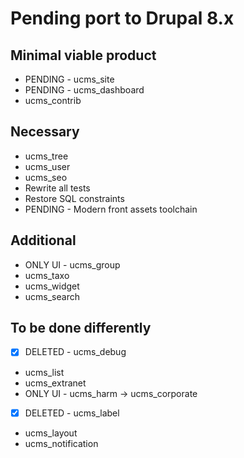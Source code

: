 # Pending port to Drupal 8.x

## Minimal viable product

 - PENDING - ucms_site
 - PENDING - ucms_dashboard
 - ucms_contrib

## Necessary

 - ucms_tree
 - ucms_user
 - ucms_seo
 - Rewrite all tests
 - Restore SQL constraints
 - PENDING - Modern front assets toolchain

## Additional

 - ONLY UI - ucms_group
 - ucms_taxo
 - ucms_widget
 - ucms_search

## To be done differently

 - [x] DELETED - ucms_debug
 - ucms_list
 - ucms_extranet
 - ONLY UI - ucms_harm -> ucms_corporate
 - [x] DELETED - ucms_label
 - ucms_layout
 - ucms_notification
